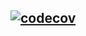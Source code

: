 ## [![codecov](https://codecov.io/gh/LuizPiresS/ts-api-template/branch/development/graph/badge.svg)](https://codecov.io/gh/LuizPiresS/ITeacher)
